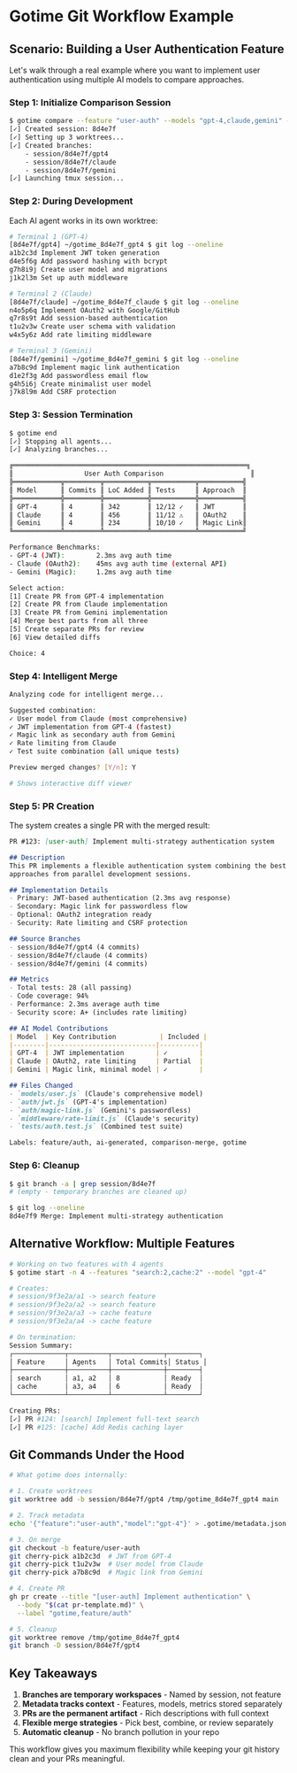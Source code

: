 # Gotime Git Workflow Example

## Scenario: Building a User Authentication Feature

Let's walk through a real example where you want to implement user authentication using multiple AI models to compare approaches.

### Step 1: Initialize Comparison Session

```bash
$ gotime compare --feature "user-auth" --models "gpt-4,claude,gemini" -n 3
[✓] Created session: 8d4e7f
[✓] Setting up 3 worktrees...
[✓] Created branches:
    - session/8d4e7f/gpt4
    - session/8d4e7f/claude  
    - session/8d4e7f/gemini
[✓] Launching tmux session...
```

### Step 2: During Development

Each AI agent works in its own worktree:

```bash
# Terminal 1 (GPT-4)
[8d4e7f/gpt4] ~/gotime_8d4e7f_gpt4 $ git log --oneline
a1b2c3d Implement JWT token generation
d4e5f6g Add password hashing with bcrypt
g7h8i9j Create user model and migrations
j1k2l3m Set up auth middleware

# Terminal 2 (Claude)
[8d4e7f/claude] ~/gotime_8d4e7f_claude $ git log --oneline
n4o5p6q Implement OAuth2 with Google/GitHub
q7r8s9t Add session-based authentication
t1u2v3w Create user schema with validation
w4x5y6z Add rate limiting middleware

# Terminal 3 (Gemini)
[8d4e7f/gemini] ~/gotime_8d4e7f_gemini $ git log --oneline
a7b8c9d Implement magic link authentication
d1e2f3g Add passwordless email flow
g4h5i6j Create minimalist user model
j7k8l9m Add CSRF protection
```

### Step 3: Session Termination

```bash
$ gotime end
[✓] Stopping all agents...
[✓] Analyzing branches...

╔═══════════════════════════════════════════════════════════╗
║                  User Auth Comparison                      ║
╠════════════╦═════════╦═══════════╦═══════════╦═══════════╣
║ Model      ║ Commits ║ LoC Added ║ Tests     ║ Approach  ║
╠════════════╬═════════╬═══════════╬═══════════╬═══════════╣
║ GPT-4      ║ 4       ║ 342       ║ 12/12 ✓   ║ JWT       ║
║ Claude     ║ 4       ║ 456       ║ 11/12 ⚠   ║ OAuth2    ║
║ Gemini     ║ 4       ║ 234       ║ 10/10 ✓   ║ Magic Link║
╚════════════╩═════════╩═══════════╩═══════════╩═══════════╝

Performance Benchmarks:
- GPT-4 (JWT):        2.3ms avg auth time
- Claude (OAuth2):    45ms avg auth time (external API)
- Gemini (Magic):     1.2ms avg auth time

Select action:
[1] Create PR from GPT-4 implementation
[2] Create PR from Claude implementation  
[3] Create PR from Gemini implementation
[4] Merge best parts from all three
[5] Create separate PRs for review
[6] View detailed diffs

Choice: 4
```

### Step 4: Intelligent Merge

```bash
Analyzing code for intelligent merge...

Suggested combination:
✓ User model from Claude (most comprehensive)
✓ JWT implementation from GPT-4 (fastest)
✓ Magic link as secondary auth from Gemini
✓ Rate limiting from Claude
✓ Test suite combination (all unique tests)

Preview merged changes? [Y/n]: Y

# Shows interactive diff viewer
```

### Step 5: PR Creation

The system creates a single PR with the merged result:

```markdown
PR #123: [user-auth] Implement multi-strategy authentication system

## Description
This PR implements a flexible authentication system combining the best 
approaches from parallel development sessions.

## Implementation Details
- Primary: JWT-based authentication (2.3ms avg response)
- Secondary: Magic link for passwordless flow
- Optional: OAuth2 integration ready
- Security: Rate limiting and CSRF protection

## Source Branches
- session/8d4e7f/gpt4 (4 commits)
- session/8d4e7f/claude (4 commits)
- session/8d4e7f/gemini (4 commits)

## Metrics
- Total tests: 28 (all passing)
- Code coverage: 94%
- Performance: 2.3ms average auth time
- Security score: A+ (includes rate limiting)

## AI Model Contributions
| Model  | Key Contribution           | Included |
|--------|---------------------------|----------|
| GPT-4  | JWT implementation        | ✓        |
| Claude | OAuth2, rate limiting     | Partial  |
| Gemini | Magic link, minimal model | ✓        |

## Files Changed
- `models/user.js` (Claude's comprehensive model)
- `auth/jwt.js` (GPT-4's implementation)
- `auth/magic-link.js` (Gemini's passwordless)
- `middleware/rate-limit.js` (Claude's security)
- `tests/auth.test.js` (Combined test suite)

Labels: feature/auth, ai-generated, comparison-merge, gotime
```

### Step 6: Cleanup

```bash
$ git branch -a | grep session/8d4e7f
# (empty - temporary branches are cleaned up)

$ git log --oneline
8d4e7f9 Merge: Implement multi-strategy authentication
```

## Alternative Workflow: Multiple Features

```bash
# Working on two features with 4 agents
$ gotime start -n 4 --features "search:2,cache:2" --model "gpt-4"

# Creates:
# session/9f3e2a/a1 -> search feature
# session/9f3e2a/a2 -> search feature  
# session/9f3e2a/a3 -> cache feature
# session/9f3e2a/a4 -> cache feature

# On termination:
Session Summary:
┌─────────────┬──────────┬─────────────┬────────┐
│ Feature     │ Agents   │ Total Commits│ Status │
├─────────────┼──────────┼─────────────┼────────┤
│ search      │ a1, a2   │ 8           │ Ready  │
│ cache       │ a3, a4   │ 6           │ Ready  │
└─────────────┴──────────┴─────────────┴────────┘

Creating PRs:
[✓] PR #124: [search] Implement full-text search
[✓] PR #125: [cache] Add Redis caching layer
```

## Git Commands Under the Hood

```bash
# What gotime does internally:

# 1. Create worktrees
git worktree add -b session/8d4e7f/gpt4 /tmp/gotime_8d4e7f_gpt4 main

# 2. Track metadata
echo '{"feature":"user-auth","model":"gpt-4"}' > .gotime/metadata.json

# 3. On merge
git checkout -b feature/user-auth
git cherry-pick a1b2c3d  # JWT from GPT-4
git cherry-pick t1u2v3w  # User model from Claude
git cherry-pick a7b8c9d  # Magic link from Gemini

# 4. Create PR
gh pr create --title "[user-auth] Implement authentication" \
  --body "$(cat pr-template.md)" \
  --label "gotime,feature/auth"

# 5. Cleanup
git worktree remove /tmp/gotime_8d4e7f_gpt4
git branch -D session/8d4e7f/gpt4
```

## Key Takeaways

1. **Branches are temporary workspaces** - Named by session, not feature
2. **Metadata tracks context** - Features, models, metrics stored separately
3. **PRs are the permanent artifact** - Rich descriptions with full context
4. **Flexible merge strategies** - Pick best, combine, or review separately
5. **Automatic cleanup** - No branch pollution in your repo

This workflow gives you maximum flexibility while keeping your git history clean and your PRs meaningful.
